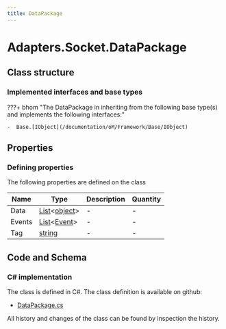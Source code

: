 ```yaml
---
title: DataPackage
---
```


# Adapters.Socket.DataPackage



## Class structure

### Implemented interfaces and base types

???+ bhom "The DataPackage in inheriting from the following base type(s) and implements the following interfaces:"

    -  Base.[IObject](/documentation/oM/Framework/Base/IObject)


## Properties



### Defining properties

The following properties are defined on the class

| Name             | Type             | Description      | Quantity         |
|------------------|------------------|------------------|------------------|
| Data | [List](https://learn.microsoft.com/en-us/dotnet/api/System.Collections.Generic.List-1?view=netstandard-2.0)&lt;[object](https://learn.microsoft.com/en-us/dotnet/api/System.Object?view=netstandard-2.0)&gt; | - | - |
| Events | [List](https://learn.microsoft.com/en-us/dotnet/api/System.Collections.Generic.List-1?view=netstandard-2.0)&lt;[Event](/documentation/oM/Framework/Base/Debugging/Event)&gt; | - | - |
| Tag | [string](https://learn.microsoft.com/en-us/dotnet/api/System.String?view=netstandard-2.0) | - | - |


## Code and Schema

### C# implementation

The class is defined in C#. The class definition is available on github:

- [DataPackage.cs](https://github.com/BHoM/Socket_Toolkit/blob/develop/Socket_oM/DataPackage.cs)

All history and changes of the class can be found by inspection the history.
